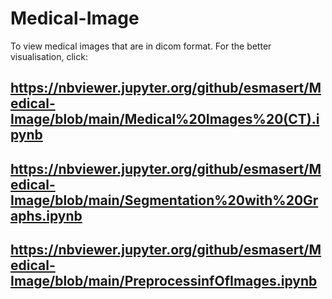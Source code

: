 # Medical-Image

To view medical images that are in dicom format. 
For the better visualisation, click: 

https://nbviewer.jupyter.org/github/esmasert/Medical-Image/blob/main/Medical%20Images%20(CT).ipynb 
-
https://nbviewer.jupyter.org/github/esmasert/Medical-Image/blob/main/Segmentation%20with%20Graphs.ipynb
-
https://nbviewer.jupyter.org/github/esmasert/Medical-Image/blob/main/PreprocessinfOfImages.ipynb
-
